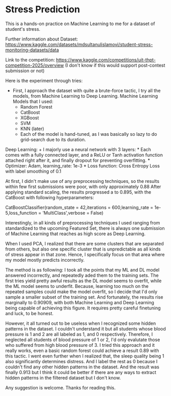 <h1>Stress Prediction</h1>

This is a hands-on practice on Machine Learning to me for a dataset of student's stress.

Further information about Dataset: https://www.kaggle.com/datasets/mdsultanulislamovi/student-stress-monitoring-datasets/data

Link to the competition: https://www.kaggle.com/competitions/uit-thpt-competition-2025/overview (I don't know if this would support post-contest submission or not)

Here is the experiment through tries:

- First, I approach the dataset with quite a brute-force tactic, I try all the models, from Machine Learning to Deep Learning.
Machine Learning Models that I used:
    + Random Forest
    + CatBoost
    + XGBoost
    + SVM
    + KNN (later)
    * Each of the model is hand-tuned, as I was basically so lazy to do grid-search due to its duration.

Deep Learning:
    + I majorly use a neural network with 3 layers:
    * Each comes with a fully connected layer, and a ReLU or Tanh activation function attached right after it, and finally dropout for preventing overfitting.
    * Optimizer: Adam, learning_rate: 1e-3
    * Loss function: Cross Entropy Loss with label smoothing of 0.1

At first, I didn't make use of any preprocessing techniques, so the results within few first submissions were poor, with only approximately 0.88
After applying standard scaling, the results progressed a to 0.895, with the CatBoost with following hyperparameters:   

CatBoostClassifier(random_state = 42,iterations = 600,learning_rate = 1e-5,loss_function = 'MultiClass',verbose = False)

Interestingly, in all kinds of preprocessing techniques I used ranging from standardized to the upcoming Featured Set, there is always one submission of Machine Learning that reaches as high score as Deep Learning.

When I used PCA, I realized that there are some clusters that are separated from others, but also one specific cluster that is unpredictable as all kinds of stress appear in that zone. Hence, I specifically focus on that area where my model mostly predicts incorrectly.

The method is as following: I took all the points that my ML and DL model answered incorrectly, and repeatedly aded them to the training sets. The first tries yield pretty awful results as the DL model seems to overfit, while the ML model seems to underfit. Because, learning too much on the repeated samples could make the model overfit, so I decide that I'd only sample a smaller subset of the training set. And fortunately, the results rise marginally to 0.90909, with both Machine Learning and Deep Learning being capable of achieving this figure. It requires pretty careful finetuning and luck, to be honest.

However, it all turned out to be useless when I recognized some hidden patterns in the dataset. I couldn't understand it but all students whose blood pressure is 1 and 2 are all labeled as 1, and 0 respectively. Therefore, I neglected all students of blood pressure of 1 or 2, I'd only evalutate those who suffered from high blood pressure of 3. I tried this approach and it really works, even a basic random forest could achieve a result 0.89 with this tactic. I went even further when I realized that, the sleep quality being 1 also significantly determines distress. And I label the rest as 0 because I couldn't find any other hidden patterns in the dataset. And the result was finally 0.913 but I think it could be better if there are any ways to extract hidden patterns in the filtered dataset but I don't know.

Any suggestion is welcome. Thanks for reading this.
    
